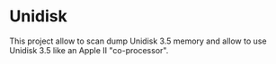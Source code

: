 # Unidisk

This project allow to scan dump Unidisk 3.5 memory and allow to use Unidisk 3.5 like an Apple II "co-processor".
